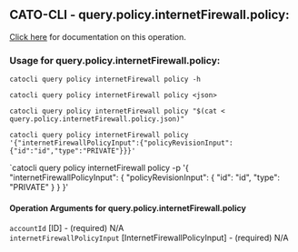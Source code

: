 
## CATO-CLI - query.policy.internetFirewall.policy:
[Click here](https://api.catonetworks.com/documentation/#query-query.policy.internetFirewall.policy) for documentation on this operation.

### Usage for query.policy.internetFirewall.policy:

`catocli query policy internetFirewall policy -h`

`catocli query policy internetFirewall policy <json>`

`catocli query policy internetFirewall policy "$(cat < query.policy.internetFirewall.policy.json)"`

`catocli query policy internetFirewall policy '{"internetFirewallPolicyInput":{"policyRevisionInput":{"id":"id","type":"PRIVATE"}}}'`

`catocli query policy internetFirewall policy -p '{
    "internetFirewallPolicyInput": {
        "policyRevisionInput": {
            "id": "id",
            "type": "PRIVATE"
        }
    }
}'


#### Operation Arguments for query.policy.internetFirewall.policy ####

`accountId` [ID] - (required) N/A    
`internetFirewallPolicyInput` [InternetFirewallPolicyInput] - (required) N/A    
